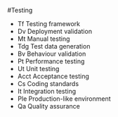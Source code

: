 #Testing

- Tf	Testing framework
- Dv	Deployment validation
- Mt	Manual testing
- Tdg	Test data generation
- Bv	Behaviour validation
- Pt	Performance testing
- Ut	Unit testing
- Acct	Acceptance testing
- Cs	Coding standards
- It	Integration testing
- Ple	Production-like environment
- Qa	Quality assurance